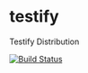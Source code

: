 # testify
Testify Distribution

[![Build Status](https://travis-ci.org/testify/testify.svg?branch=master)](https://travis-ci.org/testify/testify)
